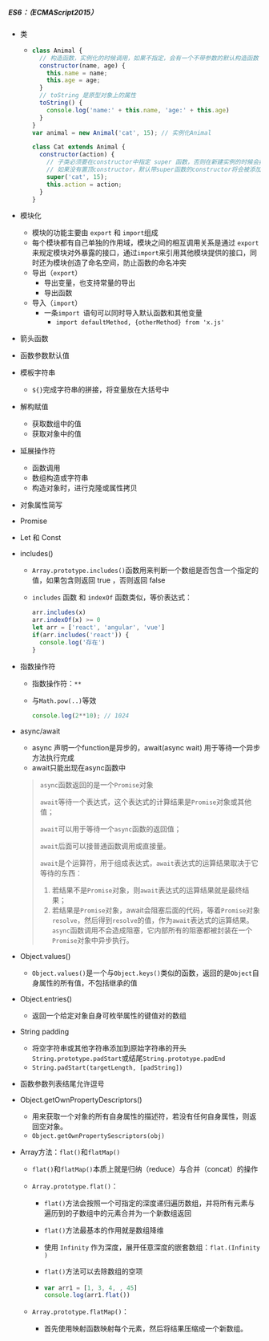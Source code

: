 ##### ES6：（ECMAScript2015）

- 类

  - ```javascript
    class Animal {
      // 构造函数，实例化的时候调用，如果不指定，会有一个不带参数的默认构造函数
      constructor(name, age) {
        this.name = name;
        this.age = age;
      }
      // toString 是原型对象上的属性
      toString() {
        console.log('name:' + this.name, 'age:' + this.age)
      }
    }
    var animal = new Animal('cat', 15); // 实例化Animal
    
    class Cat extends Animal {
      constructor(action) {
        // 子类必须要在constructor中指定 super 函数，否则在新建实例的时候会报错
        // 如果没有置顶constructor，默认带super函数的constructor将会被添加
        super('cat', 15);
        this.action = action;
      }
    }
    ```

    

- 模块化

  - 模块的功能主要由 `export` 和 `import`组成
  - 每个模块都有自己单独的作用域，模块之间的相互调用关系是通过 `export`来规定模块对外暴露的接口，通过`import`来引用其他模块提供的接口，同时还为模块创造了命名空间，防止函数的命名冲突
  - 导出（`export`）
    - 导出变量，也支持常量的导出
    - 导出函数
  - 导入（`import`）
    - 一条`import `语句可以同时导入默认函数和其他变量
      - `import defaultMethod, {otherMethod} from 'x.js'`

- 箭头函数

- 函数参数默认值

- 模板字符串

  - `${}`完成字符串的拼接，将变量放在大括号中 

- 解构赋值

  - 获取数组中的值
  - 获取对象中的值

- 延展操作符

  - 函数调用
  - 数组构造或字符串
  - 构造对象时，进行克隆或属性拷贝

- 对象属性简写

- Promise

- Let 和 Const


- includes()

  - `Array.prototype.includes()`函数用来判断一个数组是否包含一个指定的值，如果包含则返回 true ，否则返回 false

  - `includes` 函数 和 `indexOf` 函数类似，等价表达式：

    ```javascript
    arr.includes(x)
    arr.indexOf(x) >= 0
    let arr = ['react', 'angular', 'vue']
    if(arr.includes('react')) {
      console.log('存在')
    }
    ```

- 指数操作符

  - 指数操作符：`**`

  - 与`Math.pow(..)`等效

    ```javascript
    console.log(2**10); // 1024
    ```


- async/await

  - async 声明一个function是异步的，await(async wait) 用于等待一个异步方法执行完成
  - await只能出现在async函数中

  > `async`函数返回的是一个`Promise`对象
  >
  > `await`等待一个表达式，这个表达式的计算结果是`Promise`对象或其他值；
  >
  > `await`可以用于等待一个`async`函数的返回值；
  >
  > `await`后面可以接普通函数调用或直接量。
  >
  > `await`是个运算符，用于组成表达式，`await`表达式的运算结果取决于它等待的东西：
  >
  > 1. 若结果不是`Promise`对象，则`await`表达式的运算结果就是最终结果；
  > 2. 若结果是`Promise`对象，await会阻塞后面的代码，等着`Promise`对象`resolve`，然后得到`resolve`的值，作为`await`表达式的运算结果。`async`函数调用不会造成阻塞，它内部所有的阻塞都被封装在一个`Promise`对象中异步执行。

- Object.values()

  - `Object.values()`是一个与`Object.keys()`类似的函数，返回的是`Object`自身属性的所有值，不包括继承的值

- Object.entries()

  - 返回一个给定对象自身可枚举属性的键值对的数组

- String padding

  - 将空字符串或其他字符串添加到原始字符串的开头`String.prototype.padStart`或结尾`String.prototype.padEnd`
  - `String.padStart(targetLength, [padString])`

- 函数参数列表结尾允许逗号

- Object.getOwnPropertyDescriptors()

  - 用来获取一个对象的所有自身属性的描述符，若没有任何自身属性，则返回空对象。
  - `Object.getOwnPropertySescriptors(obj)`


- Array方法：`flat()`和`flatMap()`

  - `flat()`和`flatMap()`本质上就是归纳（reduce）与合并（concat）的操作

  - `Array.prototype.flat()`：

    - `flat()`方法会按照一个可指定的深度递归遍历数组，并将所有元素与遍历到的子数组中的元素合并为一个新数组返回

    - `flat()`方法最基本的作用就是数组降维

    - 使用 `Infinity` 作为深度，展开任意深度的嵌套数组：`flat.(Infinity )`

    - `flat()`方法可以去除数组的空项

    - ```javascript
      var arr1 = [1, 3, 4, , 45]
      console.log(arr1.flat())
      ```

  - `Array.prototype.flatMap()`：

    - 首先使用映射函数映射每个元素，然后将结果压缩成一个新数组。
